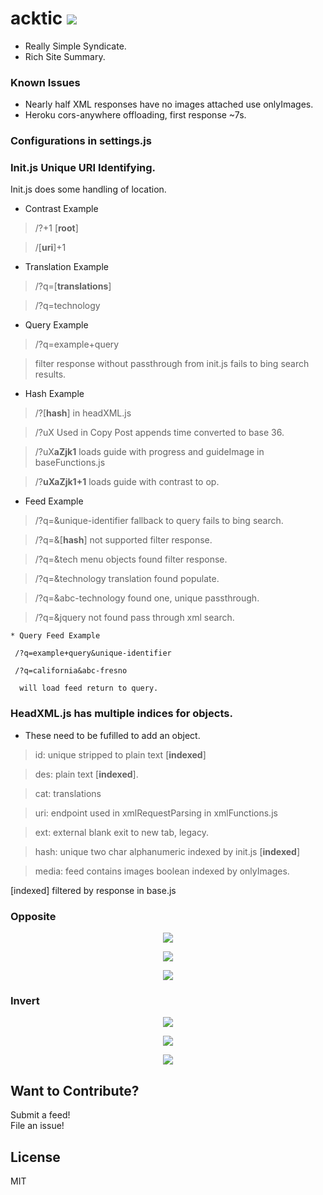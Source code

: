 # acktic <img src='https://img.shields.io/github/license/acktic/acktic.github.io?style=social'>

  - Really Simple Syndicate.
  - Rich Site Summary.

### Known Issues

* Nearly half XML responses have no images attached use onlyImages.
* Heroku cors-anywhere offloading, first response ~7s.

### Configurations in settings.js


### Init.js Unique URI Identifying.

  Init.js does some handling of location.

  * Contrast Example
  > /?+1 [<b>root</b>]

  >  /[<b>uri</b>]+1

  * Translation Example
  > /?q=[<b>translations</b>]

  > /?q=technology

  * Query Example
  > /?q=example+query

  >  filter response without passthrough from init.js fails to bing search results.

  * Hash Example
  > /?[<b>hash</b>] in headXML.js

  > /?uX Used in Copy Post appends time converted to base 36.

  > /?uX<b>aZjk1</b> loads guide with progress and guideImage in baseFunctions.js

  >  /?<b>uXaZjk1+1</b> loads guide with contrast to op.

  * Feed Example
  > /?q=&unique-identifier fallback to query fails to bing search.

  >/?q=&[<b>hash</b>] not supported filter response.

  >/?q=&tech menu objects found filter response.

  >/?q=&technology translation found populate.

  > /?q=&abc-technology found one, unique passthrough.

  > /?q=&jquery not found pass through xml search.<br>

    * Query Feed Example

     /?q=example+query&unique-identifier

     /?q=california&abc-fresno

      will load feed return to query.


### HeadXML.js has multiple indices for objects.

  * These need to be fufilled to add an object.

  > id: unique stripped to plain text [<b>indexed</b>]

  > des: plain text [<b>indexed</b>].

  > cat: translations

  > uri: endpoint used in xmlRequestParsing in xmlFunctions.js

  > ext: external blank exit to new tab, legacy.

  > hash: unique two char alphanumeric indexed by init.js [<b>indexed</b>]

  > media: feed contains images boolean indexed by onlyImages.

 [indexed] filtered by response in base.js

 ### Opposite

 <p align='center'><img src='http://acktic.github.io/screenshots/visit.jpg'></p>

 <p align='center'><img src='http://acktic.github.io/screenshots/result.jpg'></p>

 <p align='center'><img src='http://acktic.github.io/screenshots/wall.jpg'></p>



### Invert

<p align='center'><img src='http://acktic.github.io/screenshots/invert.jpg'></p>

<p align='center'><img src='http://acktic.github.io/screenshots/air.jpg'></p>

<p align='center'><img src='http://acktic.github.io/screenshots/visual.jpg'></p>

Want to Contribute?
----

Submit a feed!<br>
File an issue!<br>

License
----

MIT
